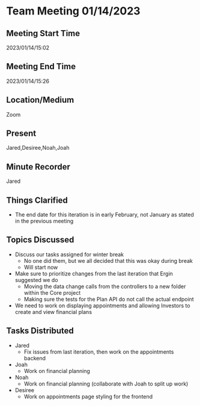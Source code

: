 # Team Meeting 01/14/2023

## Meeting Start Time
2023/01/14/15:02
## Meeting End Time
2023/01/14/15:26

## Location/Medium

Zoom

## Present

Jared,Desiree,Noah,Joah

## Minute Recorder

Jared

## Things Clarified
* The end date for this iteration is in early February, not January as stated in the previous meeting

## Topics Discussed
* Discuss our tasks assigned for winter break
  * No one did them, but we all decided that this was okay during break
  * Will start now
* Make sure to prioritize changes from the last iteration that Ergin suggested we do
  * Moving the data change calls from the controllers to a new folder within the Core project
  * Making sure the tests for the Plan API do not call the actual endpoint
* We need to work on displaying appointments and allowing Investors to create and view financial plans

## Tasks Distributed
* Jared
  * Fix issues from last iteration, then work on the appointments backend
* Joah
  * Work on financial planning
* Noah
  * Work on financial planning (collaborate with Joah to split up work)
* Desiree
  * Work on appointments page styling for the frontend
